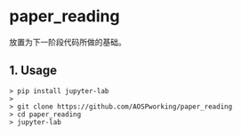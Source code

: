 # paper_reading

放置为下一阶段代码所做的基础。

## 1. Usage

```shell
> pip install jupyter-lab
>
> git clone https://github.com/AOSPworking/paper_reading
> cd paper_reading
> jupyter-lab
```
